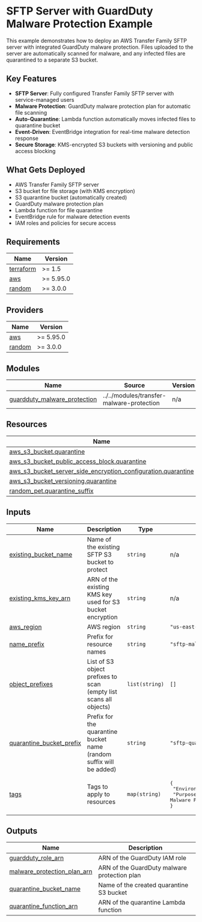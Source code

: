 <!-- BEGIN_TF_DOCS -->
# SFTP Server with GuardDuty Malware Protection Example

This example demonstrates how to deploy an AWS Transfer Family SFTP server with integrated GuardDuty malware protection. Files uploaded to the server are automatically scanned for malware, and any infected files are quarantined to a separate S3 bucket.

## Key Features

- **SFTP Server**: Fully configured Transfer Family SFTP server with service-managed users
- **Malware Protection**: GuardDuty malware protection plan for automatic file scanning
- **Auto-Quarantine**: Lambda function automatically moves infected files to quarantine bucket
- **Event-Driven**: EventBridge integration for real-time malware detection response
- **Secure Storage**: KMS-encrypted S3 buckets with versioning and public access blocking

## What Gets Deployed

- AWS Transfer Family SFTP server
- S3 bucket for file storage (with KMS encryption)
- S3 quarantine bucket (automatically created)
- GuardDuty malware protection plan
- Lambda function for file quarantine
- EventBridge rule for malware detection events
- IAM roles and policies for secure access

## Requirements

| Name | Version |
|------|---------|
| <a name="requirement_terraform"></a> [terraform](#requirement\_terraform) | >= 1.5 |
| <a name="requirement_aws"></a> [aws](#requirement\_aws) | >= 5.95.0 |
| <a name="requirement_random"></a> [random](#requirement\_random) | >= 3.0.0 |

## Providers

| Name | Version |
|------|---------|
| <a name="provider_aws"></a> [aws](#provider\_aws) | >= 5.95.0 |
| <a name="provider_random"></a> [random](#provider\_random) | >= 3.0.0 |

## Modules

| Name | Source | Version |
|------|--------|---------|
| <a name="module_guardduty_malware_protection"></a> [guardduty\_malware\_protection](#module\_guardduty\_malware\_protection) | ../../modules/transfer-malware-protection | n/a |

## Resources

| Name | Type |
|------|------|
| [aws_s3_bucket.quarantine](https://registry.terraform.io/providers/hashicorp/aws/latest/docs/resources/s3_bucket) | resource |
| [aws_s3_bucket_public_access_block.quarantine](https://registry.terraform.io/providers/hashicorp/aws/latest/docs/resources/s3_bucket_public_access_block) | resource |
| [aws_s3_bucket_server_side_encryption_configuration.quarantine](https://registry.terraform.io/providers/hashicorp/aws/latest/docs/resources/s3_bucket_server_side_encryption_configuration) | resource |
| [aws_s3_bucket_versioning.quarantine](https://registry.terraform.io/providers/hashicorp/aws/latest/docs/resources/s3_bucket_versioning) | resource |
| [random_pet.quarantine_suffix](https://registry.terraform.io/providers/hashicorp/random/latest/docs/resources/pet) | resource |

## Inputs

| Name | Description | Type | Default | Required |
|------|-------------|------|---------|:--------:|
| <a name="input_existing_bucket_name"></a> [existing\_bucket\_name](#input\_existing\_bucket\_name) | Name of the existing SFTP S3 bucket to protect | `string` | n/a | yes |
| <a name="input_existing_kms_key_arn"></a> [existing\_kms\_key\_arn](#input\_existing\_kms\_key\_arn) | ARN of the existing KMS key used for S3 bucket encryption | `string` | n/a | yes |
| <a name="input_aws_region"></a> [aws\_region](#input\_aws\_region) | AWS region | `string` | `"us-east-1"` | no |
| <a name="input_name_prefix"></a> [name\_prefix](#input\_name\_prefix) | Prefix for resource names | `string` | `"sftp-malware-protection"` | no |
| <a name="input_object_prefixes"></a> [object\_prefixes](#input\_object\_prefixes) | List of S3 object prefixes to scan (empty list scans all objects) | `list(string)` | `[]` | no |
| <a name="input_quarantine_bucket_prefix"></a> [quarantine\_bucket\_prefix](#input\_quarantine\_bucket\_prefix) | Prefix for the quarantine bucket name (random suffix will be added) | `string` | `"sftp-quarantine"` | no |
| <a name="input_tags"></a> [tags](#input\_tags) | Tags to apply to resources | `map(string)` | <pre>{<br/>  "Environment": "Production",<br/>  "Purpose": "SFTP Malware Protection"<br/>}</pre> | no |

## Outputs

| Name | Description |
|------|-------------|
| <a name="output_guardduty_role_arn"></a> [guardduty\_role\_arn](#output\_guardduty\_role\_arn) | ARN of the GuardDuty IAM role |
| <a name="output_malware_protection_plan_arn"></a> [malware\_protection\_plan\_arn](#output\_malware\_protection\_plan\_arn) | ARN of the GuardDuty malware protection plan |
| <a name="output_quarantine_bucket_name"></a> [quarantine\_bucket\_name](#output\_quarantine\_bucket\_name) | Name of the created quarantine S3 bucket |
| <a name="output_quarantine_function_arn"></a> [quarantine\_function\_arn](#output\_quarantine\_function\_arn) | ARN of the quarantine Lambda function |
<!-- END_TF_DOCS -->